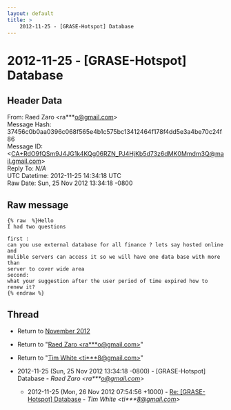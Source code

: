 ```yaml
---
layout: default
title: >
    2012-11-25 - [GRASE-Hotspot] Database
---
```


# 2012-11-25 - [GRASE-Hotspot] Database

## Header Data

From: Raed Zaro \<ra***o@gmail.com\><br>
Message Hash: 37456c0b0aa0396c068f565e4b1c575bc13412464f178f4dd5e3a4be70c24f86<br>
Message ID: \<CA+RdO9fQSm9J4JG1k4KQg06RZN_PJ4HjKb5d73z6dMK0Mmdm3Q@mail.gmail.com\><br>
Reply To: _N/A_<br>
UTC Datetime: 2012-11-25 14:34:18 UTC<br>
Raw Date: Sun, 25 Nov 2012 13:34:18 -0800<br>

## Raw message

```
{% raw  %}Hello
I had two questions

first :
can you use external database for all finance ? lets say hosted online and
mulible servers can access it so we will have one data base with more than
server to cover wide area
second:
what your suggestion after the user period of time expired how to renew it?
{% endraw %}
```

## Thread

+ Return to [November 2012](/archive/2012/11)

+ Return to "[Raed Zaro <ra***o<span>@</span>gmail.com>](/authors/ra___o_at_gmail_com)"
+ Return to "[Tim White <ti***8<span>@</span>gmail.com>](/authors/ti___8_at_gmail_com)"

+ 2012-11-25 (Sun, 25 Nov 2012 13:34:18 -0800) - [GRASE-Hotspot] Database - _Raed Zaro \<ra***o@gmail.com\>_
  + 2012-11-25 (Mon, 26 Nov 2012 07:54:56 +1000) - [Re: [GRASE-Hotspot] Database](/archive/2012/11/612e8b475aaf6aa278942b330910c80ffef5b77cce70496038ad378808c40928) - _Tim White \<ti***8@gmail.com\>_

